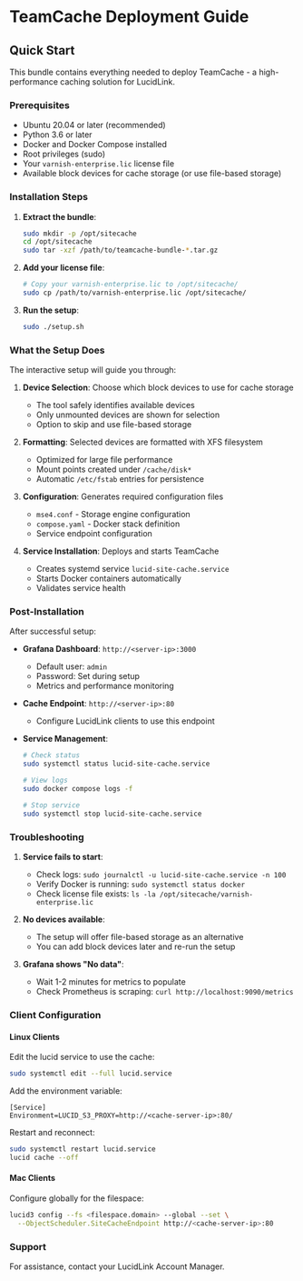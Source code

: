 # TeamCache Deployment Guide

## Quick Start

This bundle contains everything needed to deploy TeamCache - a high-performance caching solution for LucidLink.

### Prerequisites

- Ubuntu 20.04 or later (recommended)
- Python 3.6 or later
- Docker and Docker Compose installed
- Root privileges (sudo)
- Your `varnish-enterprise.lic` license file
- Available block devices for cache storage (or use file-based storage)

### Installation Steps

1. **Extract the bundle**:
   ```bash
   sudo mkdir -p /opt/sitecache
   cd /opt/sitecache
   sudo tar -xzf /path/to/teamcache-bundle-*.tar.gz
   ```

2. **Add your license file**:
   ```bash
   # Copy your varnish-enterprise.lic to /opt/sitecache/
   sudo cp /path/to/varnish-enterprise.lic /opt/sitecache/
   ```

3. **Run the setup**:
   ```bash
   sudo ./setup.sh
   ```

### What the Setup Does

The interactive setup will guide you through:

1. **Device Selection**: Choose which block devices to use for cache storage
   - The tool safely identifies available devices
   - Only unmounted devices are shown for selection
   - Option to skip and use file-based storage

2. **Formatting**: Selected devices are formatted with XFS filesystem
   - Optimized for large file performance
   - Mount points created under `/cache/disk*`
   - Automatic `/etc/fstab` entries for persistence

3. **Configuration**: Generates required configuration files
   - `mse4.conf` - Storage engine configuration
   - `compose.yaml` - Docker stack definition
   - Service endpoint configuration

4. **Service Installation**: Deploys and starts TeamCache
   - Creates systemd service `lucid-site-cache.service`
   - Starts Docker containers automatically
   - Validates service health

### Post-Installation

After successful setup:

- **Grafana Dashboard**: `http://<server-ip>:3000`
  - Default user: `admin`
  - Password: Set during setup
  - Metrics and performance monitoring

- **Cache Endpoint**: `http://<server-ip>:80`
  - Configure LucidLink clients to use this endpoint

- **Service Management**:
  ```bash
  # Check status
  sudo systemctl status lucid-site-cache.service
  
  # View logs
  sudo docker compose logs -f
  
  # Stop service
  sudo systemctl stop lucid-site-cache.service
  ```

### Troubleshooting

1. **Service fails to start**:
   - Check logs: `sudo journalctl -u lucid-site-cache.service -n 100`
   - Verify Docker is running: `sudo systemctl status docker`
   - Check license file exists: `ls -la /opt/sitecache/varnish-enterprise.lic`

2. **No devices available**:
   - The setup will offer file-based storage as an alternative
   - You can add block devices later and re-run the setup

3. **Grafana shows "No data"**:
   - Wait 1-2 minutes for metrics to populate
   - Check Prometheus is scraping: `curl http://localhost:9090/metrics`

### Client Configuration

#### Linux Clients

Edit the lucid service to use the cache:
```bash
sudo systemctl edit --full lucid.service
```

Add the environment variable:
```
[Service]
Environment=LUCID_S3_PROXY=http://<cache-server-ip>:80/
```

Restart and reconnect:
```bash
sudo systemctl restart lucid.service
lucid cache --off
```

#### Mac Clients

Configure globally for the filespace:
```bash
lucid3 config --fs <filespace.domain> --global --set \
  --ObjectScheduler.SiteCacheEndpoint http://<cache-server-ip>:80
```

### Support

For assistance, contact your LucidLink Account Manager.